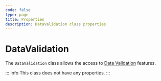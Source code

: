 ```yaml
---
code: false
type: page
title: Properties
description: DataValidation class properties
---
```


# DataValidation

The `DataValidation` class allows the access to [Data Validation](/core/2/guides/advanced/data-validation) features.

::: info
This class does not have any properties.
:::
